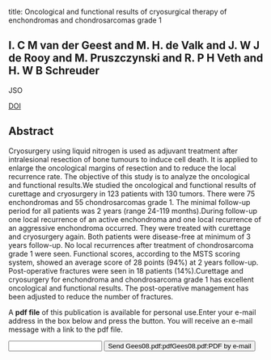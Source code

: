 title: Oncological and functional results of cryosurgical therapy of enchondromas and chondrosarcomas grade 1

## I. C M van der Geest and M. H. de Valk and J. W J de Rooy and M. Pruszczynski and R. P H Veth and H. W B Schreuder
JSO

<a href="https://doi.org/10.1002/jso.21122">DOI</a>

## Abstract
Cryosurgery using liquid nitrogen is used as adjuvant treatment after intralesional resection of bone tumours to induce cell death. It is applied to enlarge the oncological margins of resection and to reduce the local recurrence rate. The objective of this study is to analyze the oncological and functional results.We studied the oncological and functional results of curettage and cryosurgery in 123 patients with 130 tumors. There were 75 enchondromas and 55 chondrosarcomas grade 1. The minimal follow-up period for all patients was 2 years (range 24-119 months).During follow-up one local recurrence of an active enchondroma and one local recurrence of an aggressive enchondroma occurred. They were treated with curettage and cryosurgery again. Both patients were disease-free at minimum of 3 years follow-up. No local recurrences after treatment of chondrosarcoma grade 1 were seen. Functional scores, according to the MSTS scoring system, showed an average score of 28 points (94%) at 2 years follow-up. Post-operative fractures were seen in 18 patients (14%).Curettage and cryosurgery for enchondroma and chondrosarcoma grade 1 has excellent oncological and functional results. The post-operative management has been adjusted to reduce the number of fractures.

A <b>pdf file</b> of this publication is available for personal use.Enter your e-mail address in the box below and press the button. You will receive an e-mail message with a link to the pdf file.
<form action="sender.php">  <input type="text" name="email">  <input type="submit" value="Send Gees08.pdf:pdfGees08.pdf:PDF by e-mail"></form>